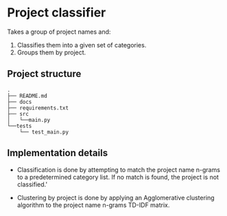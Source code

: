 # Project classifier
Takes a group of project names and:
 1. Classifies them into a given set of categories.
 2. Groups them by project.

## Project structure
```
.
├── README.md
├── docs
├── requirements.txt
├── src
│   └──main.py
└──tests
    └── test_main.py
```

## Implementation details
- Classification is done by attempting to match the project name n-grams to a predetermined category list.
If no match is found, the project is not classified.'

- Clustering by project is done by applying an Agglomerative clustering algorithm to the project name n-grams TD-IDF matrix.
